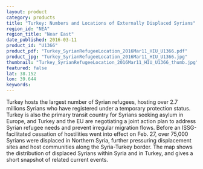 ```yaml
---
layout: product
category: products
title: "Turkey: Numbers and Locations of Externally Displaced Syrians"
region_id: "NEA"
region_title: "Near East"
date_published: 2016-03-11
product_id: "U1366"
product_pdf: "Turkey_SyrianRefugeeLocation_2016Mar11_HIU_U1366.pdf"
product_jpg: "Turkey_SyrianRefugeeLocation_2016Mar11_HIU_U1366.jpg"
thumbnail: "Turkey_SyrianRefugeeLocation_2016Mar11_HIU_U1366_thumb.jpg"
featured: false
lat: 38.152
lon: 39.644
keywords:
---
```

Turkey hosts the largest number of Syrian refugees, hosting over 2.7 millions Syrians who have registered under a temporary protection status. Turkey is also the primary transit country for Syrians seeking asylum in Europe, and Turkey and the EU are negotiating a joint action plan to address Syrian refugee needs and prevent irregular migration flows. Before an ISSG-facilitated cessation of hostilities went into effect on Feb. 27, over 75,000 Syrians were displaced in Northern Syria, further pressuring displacement sites and host communities along the Syria-Turkey border. The map shows the distribution of displaced Syrians within Syria and in Turkey, and gives a short snapshot of related current events.
